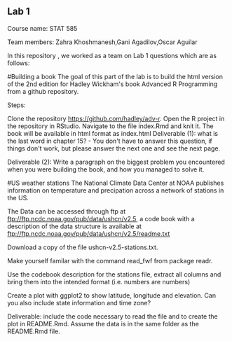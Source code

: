 ## Lab 1

Course name: STAT 585

Team members: Zahra Khoshmanesh,Gani Agadilov,Oscar Aguilar

In this repository , we worked as a team on Lab 1 questions which are as follows:

#Building a book
The goal of this part of the lab is to build the html version of the 2nd edition for Hadley Wickham's book Advanced R Programming from a github repository.

Steps:

Clone the repository https://github.com/hadley/adv-r.
Open the R project in the repository in RStudio.
Navigate to the file index.Rmd and knit it.
The book will be available in html format as index.html
Deliverable (1): what is the last word in chapter 15? - You don't have to answer this question, if things don't work, but please answer the next one and see the next page.

Deliverable (2): Write a paragraph on the biggest problem you encountered when you were building the book, and how you managed to solve it.

#US weather stations
The National Climate Data Center at NOAA publishes information on temperature and precipation across a network of stations in the US.

The Data can be accessed through ftp at ftp://ftp.ncdc.noaa.gov/pub/data/ushcn/v2.5, a code book with a description of the data structure is available at ftp://ftp.ncdc.noaa.gov/pub/data/ushcn/v2.5/readme.txt

Download a copy of the file ushcn-v2.5-stations.txt.

Make yourself familar with the command read_fwf from package readr.

Use the codebook description for the stations file, extract all columns and bring them into the intended format (i.e. numbers are numbers)

Create a plot with ggplot2 to show latitude, longitude and elevation. Can you also include state information and time zone?

Deliverable: include the code necessary to read the file and to create the plot in README.Rmd. Assume the data is in the same folder as the README.Rmd file.




